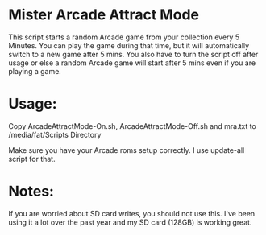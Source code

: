 # Mister Arcade Attract Mode
This script starts a random Arcade game from your collection every 5 Minutes. You can play the game during that time, but it will automatically switch to a new game after 5 mins. You also have to turn the script off after usage or else a random Arcade game will start after 5 mins even if you are playing a game. 

# Usage:

Copy ArcadeAttractMode-On.sh, ArcadeAttractMode-Off.sh and mra.txt to /media/fat/Scripts Directory

Make sure you have your Arcade roms setup correctly. I use update-all script for that.

# Notes:

If you are worried about SD card writes, you should not use this. I've been using it a lot over the past year and my SD card (128GB) is working great.
